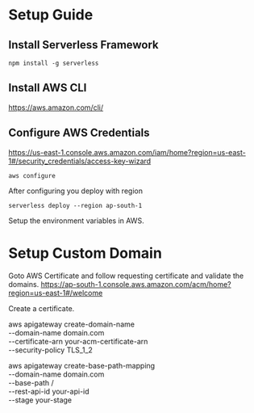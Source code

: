 # Setup Guide

## Install Serverless Framework

`npm install -g serverless`

## Install AWS CLI

https://aws.amazon.com/cli/

## Configure AWS Credentials

https://us-east-1.console.aws.amazon.com/iam/home?region=us-east-1#/security_credentials/access-key-wizard

`aws configure`

After configuring you deploy with region

`serverless deploy --region ap-south-1`

Setup the environment variables in AWS.

# Setup Custom Domain

Goto AWS Certificate and follow requesting certificate and validate the domains.
https://ap-south-1.console.aws.amazon.com/acm/home?region=us-east-1#/welcome

Create a certificate.

aws apigateway create-domain-name \
    --domain-name domain.com \
    --certificate-arn your-acm-certificate-arn \
    --security-policy TLS_1_2


aws apigateway create-base-path-mapping \
    --domain-name domain.com \
    --base-path / \
    --rest-api-id your-api-id \
    --stage your-stage

